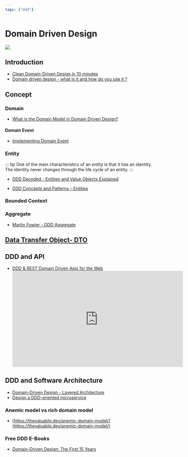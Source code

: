 ```yaml
---
tags: ["ddd"]
---
```


# Domain Driven Design

<TagLinks />

![](https://cdn-images-1.medium.com/max/1600/1*FqBEqmDNo4ikzFmzxTQpUA.png)

## Introduction

- [Clean Domain-Driven Design in 10 minutes](https://hackernoon.com/clean-domain-driven-design-in-10-minutes-6037a59c8b7b)
- [Domain driven design - what is it and how do you use it ?](https://airbrake.io/blog/software-design/domain-driven-design)

## Concept

### Domain

- [What is the Domain Model in Domain Driven Design?](https://culttt.com/2014/11/12/domain-model-domain-driven-design/)

#### Domain Event

- [Implementing Domain Event](https://culttt.com/2014/09/22/implementing-domain-events/)

### Entity

::: tip
One of the main characteristics of an entity is that it has an identity. The identity never changes through the life cycle of an entity.
:::

- [DDD Decoded - Entities and Value Objects Explained](https://blog.sapiensworks.com/post/2016/07/29/DDD-Entities-Value-Objects-Explained)

- [DDD Concepts and Patterns – Entities](http://blog.opus.ch/2018/12/ddd-concepts-and-patterns-entities/)

### Bounded Context

### Aggregate

- [Martin Fowler - DDD Aggregate](https://martinfowler.com/bliki/DDD_Aggregate.html)

## [Data Transfer Object- DTO](./ddd/dto.md)

## DDD and API

- [DDD & REST Domain Driven Apis for the Web](https://www.slideshare.net/SpringCentral/ddd-rest-domain-driven-apis-for-the-web)
  <iframe width="560" height="315" src="https://www.youtube.com/embed/1RgXgZcj5nM" frameborder="0" allow="accelerometer; autoplay; encrypted-media; gyroscope; picture-in-picture" allowfullscreen></iframe>

## DDD and Software Architecture

- [Domain-Driven Design - Layered Architecture](https://archfirst.org/domain-driven-design-6-layered-architecture/)
- [Design a DDD-oriented microservice](https://docs.microsoft.com/en-us/dotnet/standard/microservices-architecture/microservice-ddd-cqrs-patterns/ddd-oriented-microservice)

### Anemic model vs rich domain model

- [https://thevaluable.dev/anemic-domain-model/](https://thevaluable.dev/anemic-domain-model/)

### Free DDD E-Books

- [Domain-Driven Design: The First 15 Years](https://leanpub.com/ddd_first_15_years)
